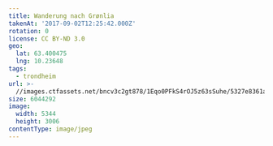 ```yaml
---
title: Wanderung nach Grønlia
takenAt: '2017-09-02T12:25:42.000Z'
rotation: 0
license: CC BY-ND 3.0
geo:
  lat: 63.400475
  lng: 10.23648
tags:
  - trondheim
url: >-
  //images.ctfassets.net/bncv3c2gt878/1Eqo0PFkS4rOJ5z63sSuhe/5327e8361ac268af32c4ba51748ff34c/wanderung-nach-grnlia_36834764682_o
size: 6044292
image:
  width: 5344
  height: 3006
contentType: image/jpeg
---
```


